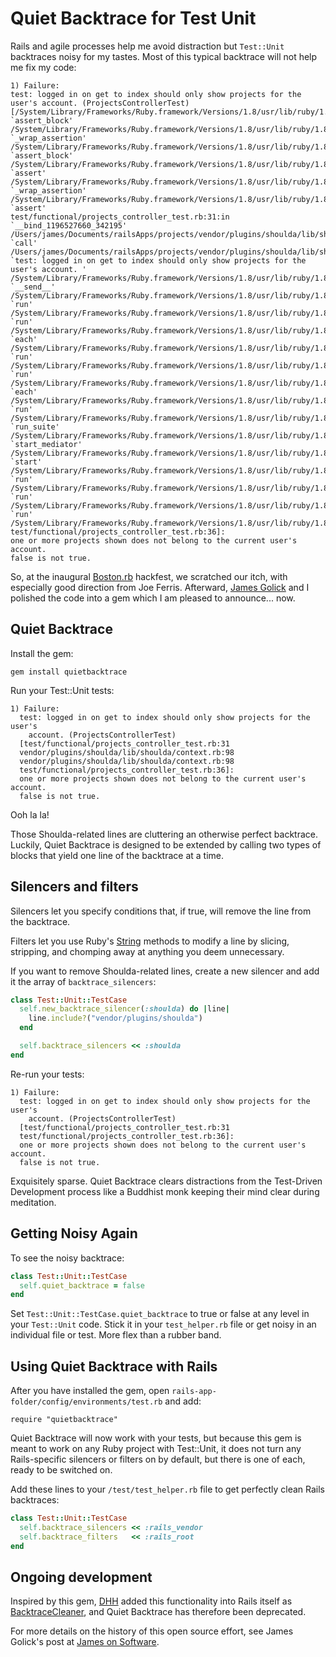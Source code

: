 # Quiet Backtrace for Test Unit

Rails and agile processes help me avoid distraction
but `Test::Unit` backtraces noisy for my tastes.
Most of this typical backtrace will not help me fix my code:

```
1) Failure:
test: logged in on get to index should only show projects for the user's account. (ProjectsControllerTest)
[/System/Library/Frameworks/Ruby.framework/Versions/1.8/usr/lib/ruby/1.8/test/unit/assertions.rb:48:in `assert_block'
/System/Library/Frameworks/Ruby.framework/Versions/1.8/usr/lib/ruby/1.8/test/unit/assertions.rb:500:in `_wrap_assertion'
/System/Library/Frameworks/Ruby.framework/Versions/1.8/usr/lib/ruby/1.8/test/unit/assertions.rb:46:in `assert_block'
/System/Library/Frameworks/Ruby.framework/Versions/1.8/usr/lib/ruby/1.8/test/unit/assertions.rb:63:in `assert'
/System/Library/Frameworks/Ruby.framework/Versions/1.8/usr/lib/ruby/1.8/test/unit/assertions.rb:495:in `_wrap_assertion'
/System/Library/Frameworks/Ruby.framework/Versions/1.8/usr/lib/ruby/1.8/test/unit/assertions.rb:61:in `assert'
test/functional/projects_controller_test.rb:31:in `__bind_1196527660_342195'
/Users/james/Documents/railsApps/projects/vendor/plugins/shoulda/lib/shoulda/context.rb:98:in `call'
/Users/james/Documents/railsApps/projects/vendor/plugins/shoulda/lib/shoulda/context.rb:98:in `test: logged in on get to index should only show projects for the user's account. '
/System/Library/Frameworks/Ruby.framework/Versions/1.8/usr/lib/ruby/1.8/test/unit/testcase.rb:78:in `__send__'
/System/Library/Frameworks/Ruby.framework/Versions/1.8/usr/lib/ruby/1.8/test/unit/testcase.rb:78:in `run'
/System/Library/Frameworks/Ruby.framework/Versions/1.8/usr/lib/ruby/1.8/test/unit/testsuite.rb:34:in `run'
/System/Library/Frameworks/Ruby.framework/Versions/1.8/usr/lib/ruby/1.8/test/unit/testsuite.rb:33:in `each'
/System/Library/Frameworks/Ruby.framework/Versions/1.8/usr/lib/ruby/1.8/test/unit/testsuite.rb:33:in `run'
/System/Library/Frameworks/Ruby.framework/Versions/1.8/usr/lib/ruby/1.8/test/unit/testsuite.rb:34:in `run'
/System/Library/Frameworks/Ruby.framework/Versions/1.8/usr/lib/ruby/1.8/test/unit/testsuite.rb:33:in `each'
/System/Library/Frameworks/Ruby.framework/Versions/1.8/usr/lib/ruby/1.8/test/unit/testsuite.rb:33:in `run'
/System/Library/Frameworks/Ruby.framework/Versions/1.8/usr/lib/ruby/1.8/test/unit/ui/testrunnermediator.rb:46:in `run_suite'
/System/Library/Frameworks/Ruby.framework/Versions/1.8/usr/lib/ruby/1.8/test/unit/ui/console/testrunner.rb:67:in `start_mediator'
/System/Library/Frameworks/Ruby.framework/Versions/1.8/usr/lib/ruby/1.8/test/unit/ui/console/testrunner.rb:41:in `start'
/System/Library/Frameworks/Ruby.framework/Versions/1.8/usr/lib/ruby/1.8/test/unit/ui/testrunnerutilities.rb:29:in `run'
/System/Library/Frameworks/Ruby.framework/Versions/1.8/usr/lib/ruby/1.8/test/unit/autorunner.rb:216:in `run'
/System/Library/Frameworks/Ruby.framework/Versions/1.8/usr/lib/ruby/1.8/test/unit/autorunner.rb:12:in `run'
/System/Library/Frameworks/Ruby.framework/Versions/1.8/usr/lib/ruby/1.8/test/unit.rb:278
test/functional/projects_controller_test.rb:36]:
one or more projects shown does not belong to the current user's account.
false is not true.
```

So, at the inaugural [Boston.rb] hackfest,
we scratched our itch,
with especially good direction from Joe Ferris.
Afterward, [James Golick] and I polished the code into a gem
which I am pleased to announce... now.

[James Golick]: http://jamesgolick.com/
[Boston.rb]: http://bostonrb.org

## Quiet Backtrace

Install the gem:

```
gem install quietbacktrace
```

Run your Test::Unit tests:

```
1) Failure:
  test: logged in on get to index should only show projects for the user's
    account. (ProjectsControllerTest)
  [test/functional/projects_controller_test.rb:31
  vendor/plugins/shoulda/lib/shoulda/context.rb:98
  vendor/plugins/shoulda/lib/shoulda/context.rb:98
  test/functional/projects_controller_test.rb:36]:
  one or more projects shown does not belong to the current user's account.
  false is not true.
```

Ooh la la!

Those Shoulda-related lines are cluttering an otherwise perfect backtrace.
Luckily, Quiet Backtrace is designed to be extended
by calling two types of blocks that yield one line of the backtrace at a time.

## Silencers and filters

Silencers let you specify conditions that, if true,
will remove the line from the backtrace.

Filters let you use Ruby's [String] methods to modify a line
by slicing, stripping, and chomping away at anything you deem unnecessary.

[String]: http://www.ruby-doc.org/core/classes/String.html

If you want to remove Shoulda-related lines,
create a new silencer and add it the array of `backtrace_silencers`:

```ruby
class Test::Unit::TestCase
  self.new_backtrace_silencer(:shoulda) do |line|
    line.include?("vendor/plugins/shoulda")
  end

  self.backtrace_silencers << :shoulda
end
```

Re-run your tests:

```
1) Failure:
  test: logged in on get to index should only show projects for the user's
    account. (ProjectsControllerTest)
  [test/functional/projects_controller_test.rb:31
  test/functional/projects_controller_test.rb:36]:
  one or more projects shown does not belong to the current user's account.
  false is not true.
```

Exquisitely sparse.
Quiet Backtrace clears distractions from the Test-Driven Development process
like a Buddhist monk keeping their mind clear during meditation.

## Getting Noisy Again

To see the noisy backtrace:

```ruby
class Test::Unit::TestCase
  self.quiet_backtrace = false
end
```

Set `Test::Unit::TestCase.quiet_backtrace` to true or false
at any level in your `Test::Unit` code.
Stick it in your `test_helper.rb` file or
get noisy in an individual file or test.
More flex than a rubber band.

## Using Quiet Backtrace with Rails

After you have installed the gem,
open `rails-app-folder/config/environments/test.rb` and add:

```
require "quietbacktrace"
```

Quiet Backtrace will now work with your tests,
but because this gem is meant to work on any Ruby project with Test::Unit,
it does not turn any Rails-specific silencers or filters on by default,
but there is one of each, ready to be switched on.

Add these lines to your `/test/test_helper.rb` file
to get perfectly clean Rails backtraces:

```ruby
class Test::Unit::TestCase
  self.backtrace_silencers << :rails_vendor
  self.backtrace_filters   << :rails_root
end
```

## Ongoing development

Inspired by this gem,
[DHH] added this functionality into Rails itself as [BacktraceCleaner],
and Quiet Backtrace has therefore been deprecated.

[DHH]: https://github.com/dhh
[BacktraceCleaner]: http://api.rubyonrails.org/classes/ActiveSupport/BacktraceCleaner.html

For more details on the history of this open source effort,
see James Golick's post at [James on Software].

[James on Software]: http://jamesgolick.com/2007/12/1/noisy-backtraces-got-you-down.html

